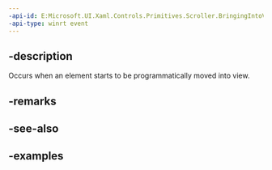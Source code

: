 ```yaml
---
-api-id: E:Microsoft.UI.Xaml.Controls.Primitives.Scroller.BringingIntoView
-api-type: winrt event
---
```


## -description

Occurs when an element starts to be programmatically moved into view.

## -remarks

## -see-also

## -examples

